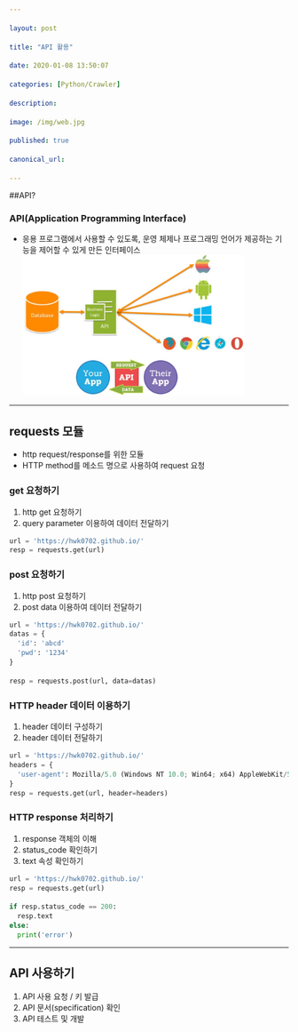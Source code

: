 ```yaml
---

layout: post

title: "API 활용"

date: 2020-01-08 13:50:07

categories: [Python/Crawler]

description:

image: /img/web.jpg

published: true

canonical_url:

---
```


##API?

### API(Application Programming Interface)

-	응용 프로그램에서 사용할 수 있도록, 운영 체제나 프로그래밍 언어가 제공하는 기능을 제어할 수 있게 만든 인터페이스<br> <img src="/img/API.JPG" width="400">

---

requests 모듈
-------------

-	http request/response를 위한 모듈
-	HTTP method를 메소드 명으로 사용하여 request 요청

### get 요청하기

1.	http get 요청하기
2.	query parameter 이용하여 데이터 전달하기

```python
url = 'https://hwk0702.github.io/'
resp = requests.get(url)
```

### post 요청하기

1.	http post 요청하기
2.	post data 이용하여 데이터 전달하기

```python
url = 'https://hwk0702.github.io/'
datas = {
  'id': 'abcd'
  'pwd': '1234'
}

resp = requests.post(url, data=datas)
```

### HTTP header 데이터 이용하기

1.	header 데이터 구성하기
2.	header 데이터 전달하기

```python
url = 'https://hwk0702.github.io/'
headers = {
  'user-agent': Mozilla/5.0 (Windows NT 10.0; Win64; x64) AppleWebKit/537.36 (KHTML, like Gecko) Chrome/79.0.3945.88 Safari/537.36
}
resp = requests.get(url, header=headers)
```

### HTTP response 처리하기

1.	response 객체의 이해
2.	status_code 확인하기
3.	text 속성 확인하기

```python
url = 'https://hwk0702.github.io/'
resp = requests.get(url)

if resp.status_code == 200:
  resp.text
else:
  print('error')
```

---

API 사용하기
------------

1.	API 사용 요청 / 키 발급
2.	API 문서(specification) 확인
3.	API 테스트 및 개발
